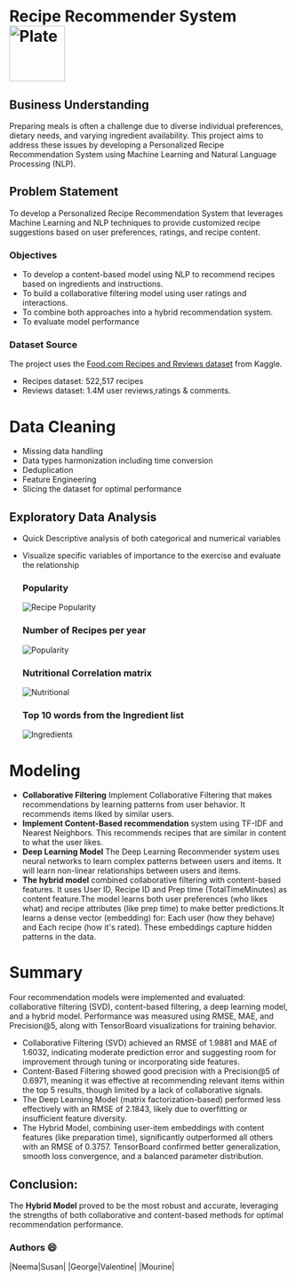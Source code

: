 # Recipe Recommender System  <img src="https://raw.githubusercontent.com/mmuirigo/Group-6-Capstone-Project/main/plate.png" alt="Plate" width="100"/> 
## Business Understanding
Preparing meals is often a challenge due to diverse individual preferences, dietary needs, and varying ingredient availability. This project aims to address these issues by developing a Personalized Recipe Recommendation System using Machine Learning and Natural Language Processing (NLP).
## Problem Statement
To develop a Personalized Recipe Recommendation System that leverages Machine Learning and NLP techniques to provide customized recipe suggestions based on user preferences, ratings, and recipe content.
### Objectives
- To develop a content-based model using NLP to recommend recipes based on ingredients and instructions.
- To build a collaborative filtering model using user ratings and interactions.
- To combine both approaches into a hybrid recommendation system.
- To evaluate model performance
### Dataset Source
  The project uses the [Food.com Recipes and Reviews dataset](https://www.kaggle.com/datasets/irkaal/foodcom-recipes-and-reviews) from Kaggle.
   -   Recipes dataset: 522,517 recipes
   -   Reviews dataset: 1.4M user reviews,ratings & comments.
# Data Cleaning 
- Missing data handling
- Data types harmonization including time conversion
- Deduplication
- Feature Engineering
- Slicing the dataset for optimal performance
## Exploratory Data Analysis
- Quick Descriptive analysis of both categorical and numerical variables
- Visualize specific variables of importance to the exercise and evaluate the relationship
  ### Popularity
     ![Recipe Popularity](https://github.com/mmuirigo/Group-6-Capstone-Project/blob/main/Popularity.png)
  ### Number of Recipes per year
    ![Popularity](https://github.com/mmuirigo/Group-6-Capstone-Project/blob/main/RecipePerYear.png)

  ### Nutritional Correlation matrix
    ![Nutritional](https://github.com/mmuirigo/Group-6-Capstone-Project/blob/main/Nutritional.png)
  
   ### Top 10 words from the Ingredient list
    ![Ingredients](https://github.com/mmuirigo/Group-6-Capstone-Project/blob/main/Top10Ingredients.png)

# Modeling
- **Collaborative Filtering** Implement Collaborative Filtering that makes recommendations by learning patterns from user behavior. It recommends items liked by similar users.
- **Implement Content-Based recommendation** system using TF-IDF and Nearest Neighbors. This recommends recipes that are similar in content to what the user likes.
- **Deep Learning Model** The Deep Learning Recommender system uses neural networks to learn complex patterns between users and items. It will learn non-linear relationships between users and items.
- **The hybrid model** combined collaborative filtering with content-based features. It uses User ID, Recipe ID and Prep time (TotalTimeMinutes) as content feature.The model learns both user preferences (who likes what) and recipe attributes (like prep time) to make better predictions.It learns a dense vector (embedding) for: Each user (how they behave) and Each recipe (how it's rated). These embeddings capture hidden patterns in the data.

# Summary
Four recommendation models were implemented and evaluated: collaborative filtering (SVD), content-based filtering, a deep learning model, and a hybrid model. Performance was measured using RMSE, MAE, and Precision@5, along with TensorBoard visualizations for training behavior.
- Collaborative Filtering (SVD) achieved an RMSE of 1.9881 and MAE of 1.6032, indicating moderate prediction error and suggesting room for improvement through tuning or incorporating side features.
- Content-Based Filtering showed good precision with a Precision@5 of 0.6971, meaning it was effective at recommending relevant items within the top 5 results, though limited by a lack of collaborative signals.
- The Deep Learning Model (matrix factorization-based) performed less effectively with an RMSE of 2.1843, likely due to overfitting or insufficient feature diversity.
- The Hybrid Model, combining user-item embeddings with content features (like preparation time), significantly outperformed all others with an RMSE of 0.3757. TensorBoard confirmed better generalization, smooth loss convergence, and a balanced parameter distribution.

## Conclusion:
The **Hybrid Model** proved to be the most robust and accurate, leveraging the strengths of both collaborative and content-based methods for optimal recommendation performance.

  ### Authors 😄
|Neema|Susan|
|George|Valentine|
|Mourine|
